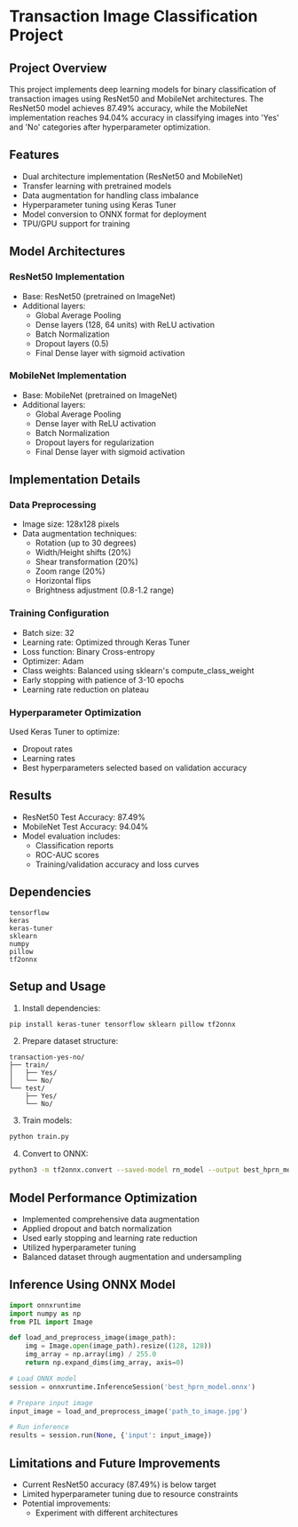 # Transaction Image Classification Project

## Project Overview
This project implements deep learning models for binary classification of transaction images using ResNet50 and MobileNet architectures. The ResNet50 model achieves 87.49% accuracy, while the MobileNet implementation reaches 94.04% accuracy in classifying images into 'Yes' and 'No' categories after hyperparameter optimization.

## Features
- Dual architecture implementation (ResNet50 and MobileNet)
- Transfer learning with pretrained models
- Data augmentation for handling class imbalance
- Hyperparameter tuning using Keras Tuner
- Model conversion to ONNX format for deployment
- TPU/GPU support for training

## Model Architectures

### ResNet50 Implementation
- Base: ResNet50 (pretrained on ImageNet)
- Additional layers:
  - Global Average Pooling
  - Dense layers (128, 64 units) with ReLU activation
  - Batch Normalization
  - Dropout layers (0.5)
  - Final Dense layer with sigmoid activation

### MobileNet Implementation
- Base: MobileNet (pretrained on ImageNet)
- Additional layers:
  - Global Average Pooling
  - Dense layer with ReLU activation
  - Batch Normalization
  - Dropout layers for regularization
  - Final Dense layer with sigmoid activation

## Implementation Details

### Data Preprocessing
- Image size: 128x128 pixels
- Data augmentation techniques:
  - Rotation (up to 30 degrees)
  - Width/Height shifts (20%)
  - Shear transformation (20%)
  - Zoom range (20%)
  - Horizontal flips
  - Brightness adjustment (0.8-1.2 range)

### Training Configuration
- Batch size: 32
- Learning rate: Optimized through Keras Tuner
- Loss function: Binary Cross-entropy
- Optimizer: Adam
- Class weights: Balanced using sklearn's compute_class_weight
- Early stopping with patience of 3-10 epochs
- Learning rate reduction on plateau

### Hyperparameter Optimization
Used Keras Tuner to optimize:
- Dropout rates
- Learning rates
- Best hyperparameters selected based on validation accuracy

## Results
- ResNet50 Test Accuracy: 87.49%
- MobileNet Test Accuracy: 94.04%
- Model evaluation includes:
  - Classification reports
  - ROC-AUC scores
  - Training/validation accuracy and loss curves

## Dependencies
```
tensorflow
keras
keras-tuner
sklearn
numpy
pillow
tf2onnx
```
## Setup and Usage

1. Install dependencies:
```bash
pip install keras-tuner tensorflow sklearn pillow tf2onnx
```

2. Prepare dataset structure:
```
transaction-yes-no/
├── train/
│   ├── Yes/
│   └── No/
└── test/
    ├── Yes/
    └── No/
```

3. Train models:
```python
python train.py
```

4. Convert to ONNX:
```bash
python3 -m tf2onnx.convert --saved-model rn_model --output best_hprn_model.onnx
```

## Model Performance Optimization
- Implemented comprehensive data augmentation
- Applied dropout and batch normalization
- Used early stopping and learning rate reduction
- Utilized hyperparameter tuning
- Balanced dataset through augmentation and undersampling

## Inference Using ONNX Model
```python
import onnxruntime
import numpy as np
from PIL import Image

def load_and_preprocess_image(image_path):
    img = Image.open(image_path).resize((128, 128))
    img_array = np.array(img) / 255.0
    return np.expand_dims(img_array, axis=0)

# Load ONNX model
session = onnxruntime.InferenceSession('best_hprn_model.onnx')

# Prepare input image
input_image = load_and_preprocess_image('path_to_image.jpg')

# Run inference
results = session.run(None, {'input': input_image})
```

## Limitations and Future Improvements
- Current ResNet50 accuracy (87.49%) is below target
- Limited hyperparameter tuning due to resource constraints
- Potential improvements:
  - Experiment with different architectures
